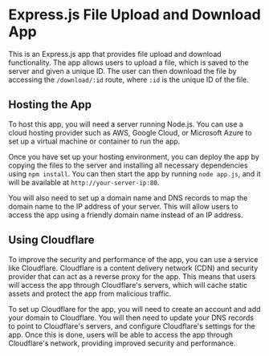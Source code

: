 # Express.js File Upload and Download App

This is an Express.js app that provides file upload and download functionality. The app allows users to upload a file, which is saved to the server and given a unique ID. The user can then download the file by accessing the `/download/:id` route, where `:id` is the unique ID of the file.

## Hosting the App

To host this app, you will need a server running Node.js. You can use a cloud hosting provider such as AWS, Google Cloud, or Microsoft Azure to set up a virtual machine or container to run the app.

Once you have set up your hosting environment, you can deploy the app by copying the files to the server and installing all necessary dependencies using `npm install`. You can then start the app by running `node app.js`, and it will be available at `http://your-server-ip:80`.

You will also need to set up a domain name and DNS records to map the domain name to the IP address of your server. This will allow users to access the app using a friendly domain name instead of an IP address.

## Using Cloudflare

To improve the security and performance of the app, you can use a service like Cloudflare. Cloudflare is a content delivery network (CDN) and security provider that can act as a reverse proxy for the app. This means that users will access the app through Cloudflare's servers, which will cache static assets and protect the app from malicious traffic.

To set up Cloudflare for the app, you will need to create an account and add your domain to Cloudflare. You will then need to update your DNS records to point to Cloudflare's servers, and configure Cloudflare's settings for the app. Once this is done, users will be able to access the app through Cloudflare's network, providing improved security and performance.
